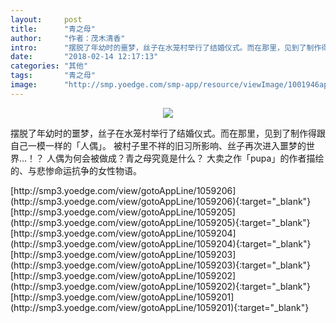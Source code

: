 ```yaml
---
layout:     post
title:      "青之母"
author:     "作者：茂木清香"
intro:      "摆脱了年幼时的噩梦，丝子在水笼村举行了结婚仪式。而在那里，见到了制作得跟自己一模一样的「人偶」。 被村子里不祥的旧习所影响、丝子再次进入噩梦的世界…！？ 人偶为何会被做成？青之母究竟是什么？ 大卖之作「pupa」的作者描绘的、与悲惨命运抗争的女性物语。"
date:       "2018-02-14 12:17:13"
categories: "其他"
tags:       "青之母"
image:      "http://smp.yoedge.com/smp-app/resource/viewImage/1001946appline.png"
---
```

<div style="text-align: center">
<p><img src="http://smp.yoedge.com/smp-app/resource/viewImage/1001946appline.png"/></p>
</div>
<p class="post-meta">
<span>摆脱了年幼时的噩梦，丝子在水笼村举行了结婚仪式。而在那里，见到了制作得跟自己一模一样的「人偶」。 被村子里不祥的旧习所影响、丝子再次进入噩梦的世界…！？ 人偶为何会被做成？青之母究竟是什么？ 大卖之作「pupa」的作者描绘的、与悲惨命运抗争的女性物语。</span>
</p>
[http://smp3.yoedge.com/view/gotoAppLine/1059206](http://smp3.yoedge.com/view/gotoAppLine/1059206){:target="_blank"}
[http://smp3.yoedge.com/view/gotoAppLine/1059205](http://smp3.yoedge.com/view/gotoAppLine/1059205){:target="_blank"}
[http://smp3.yoedge.com/view/gotoAppLine/1059204](http://smp3.yoedge.com/view/gotoAppLine/1059204){:target="_blank"}
[http://smp3.yoedge.com/view/gotoAppLine/1059203](http://smp3.yoedge.com/view/gotoAppLine/1059203){:target="_blank"}
[http://smp3.yoedge.com/view/gotoAppLine/1059202](http://smp3.yoedge.com/view/gotoAppLine/1059202){:target="_blank"}
[http://smp3.yoedge.com/view/gotoAppLine/1059201](http://smp3.yoedge.com/view/gotoAppLine/1059201){:target="_blank"}


